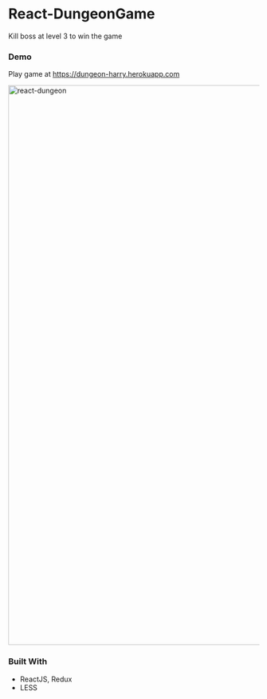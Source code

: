 # React-DungeonGame

Kill boss at level 3 to win the game

### Demo

Play game at https://dungeon-harry.herokuapp.com

<img width="1121" alt="react-dungeon" src="https://user-images.githubusercontent.com/40731654/44349847-28d0ff00-a4c8-11e8-938a-04775542edc5.png">

### Built With

* ReactJS, Redux
* LESS
